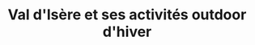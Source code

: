 ---
layout: layout_resort
permalink: "/fr/hiver/destinations/val-d-isere"
redirect_from:
- "/fr/hiver/destination/val-d-isere"
language: fr
season: winter
topnav_color_text: light
resort_nameid: val_d_isere
resort_naming: Val D'Isère
title: Val d'Isère et ses activités outdoor d'hiver
meta-title: Activités outdoor à Val-d'Isère pour l'hiver
meta-description: 'Cette station située dans la Haute Tarentaise à 1850m d''altitude
  est couplée avec Tignes pour créer "l''Espace Killy". Une station élégante qui accueille
  un grand nombre de compétitions internationales de ski.  '
image01_href: https://res.cloudinary.com/deddrj0yb/image/upload/v1640338305/website/resorts/val-d-isere/yann-allegre-jk9B7M0OSnE-unsplash_i5yqk3.jpg
image01_alt: Vue des montagnes et des pistes de Val d'Isère en Savoie
page_sections:
- template: textarea
  content: La station de ski de Val d'Isère est un village authentique et très élégant
    situé à 1850m d'altitude. Située dans la Haute Tarentaise, cette station offre
    un panel d'activité, un domaine skiable incroyable et d'un enneigement exceptionnel.
    Vous pourrez glisser sur 146 pistes et un espace de 300km de piste relié à Tignes
    (Espace Killy). Un terrain de jeu incroyable pour tous les amateurs de ski.
  title: ''
- template: 2colimgtxt
  image_col_left_href: https://res.cloudinary.com/deddrj0yb/image/upload/v1640338319/website/resorts/val-d-isere/kamala-bright-HqknZ4LufDE-unsplash_swsl2n.jpg
  captiontitleuppercase: Enneigement parfait
  title: Hors-piste hors pair
  content: Considérée comme l'une des meilleures stations de France, elle offre une
    qualité de ski haut de gamme, une station de prestige et de charme. Son domaine
    est aussi réputé mondialement pour son hors piste. Vous trouverez également des
    snowpark et bordercross pour tous les amoureux du freestyle.
  alt_text_for_image: 'Rue piétonne de Val d''Isère l''hiver la nuit avec des piétons '
- template: textarea
  content: La station est un grand village authentique et très élégant. C'est une
    station où les pistes sont très proches du villages et vous permettent alors de
    partir rapidement skis aux pieds.
  title: ''
- template: 3coltxtimgtxt
  imagecenter: https://res.cloudinary.com/deddrj0yb/image/upload/v1640338304/website/resorts/val-d-isere/yann-allegre-K--ihYGUN_o-unsplash_jmukuc.jpg
  captionleftcontent: Le ski par excellence
  captionrighttitle: Piste olympique et de coupe de monde
  captionrightcontent: 'Val d''Isère dispose d''une très bonne orientation. Les secteurs
    les plus réputés de Val d''Isère sont par exemple Le Glacier de Pissaillas, La
    Solaise, le rocher de Bellevarde. Elle dispose également de plusieurs espace dédiées
    spécialement pour les débutants. '
  center_alt_text_for_image: Restaurant à Val d'Isère sur les pistes de ski de val
    d'Isère tôt le matin
- template: 2colimgtxt
  image_col_left_href: https://res.cloudinary.com/deddrj0yb/image/upload/v1640338328/website/resorts/val-d-isere/tim-arnold-8MvJLXVBAWg-unsplash_vxmah1.jpg
  captiontitleuppercase: Les différentes activités à Val d'Isère
  title: Le plein de sensation
  content: Un paradis d'activité avec des balades en raquettes, du ski de fond, du
    parapente, du ice floating, du biathlon, du snowkite, du moonbike, de l'équitation
    d'hiver, de la patinoire et des parcours accrobranche. Mais également des tours
    en hélicoptère, des pistes de luges, de la motoneige et des cours de pilotage
    ainsi que de la cascade de glace.
  alt_text_for_image: Piste de ski de Val d'Isère avec de la neige fraiche et des
    traces de ski et de snowboard
- template: numberinfo
  counter: "18"
  text_refers_to_counter: 'Ecoles de Ski       '
  title: Val d'Isère
  headline: 18 Ecoles de ski et de snowboard au sein de la station
  content: Vous trouverez de multiples écoles de ski dont certaines seront spécialement
    anglaises, d'autre spécialisées uniquement dans le snowboard ou le ski de randonnée.
    Vous trouverez alors tous les disciplines, pour les niveaux et tous les goûts.
- template: textarea
  content: Indépendantes ou Françaises, certaines de ces écoles de ski proposeront
    des cours privés et aussi des cours collectifs. Elles se différencieront par les
    différents services et offres qu'elles proposeront. Certaines proposeront également
    qu'un type d'activité pour vraiment se spécialiser.
  title: ''
- template: numberinfo
  text_refers_to_counter: Magasins de location
  title: Val d'Isère
  headline: 30 magasins de location de matériel à Val d'Isère
  content: Les différents magasins de location vont se trouver dans le centre de la
    station vers la place des dolomites. Certains se trouveront le long de l'avenue
    Olympique, ainsi que vers le rond des pistes. Plus loin, vous en trouverez également
    à la Daille.
  counter: "38"
- template: textarea
  title: Les différents magasins de location à Val d'Isère
  content: "Certains de ces magasins seront affiliés aux enseignes telles que Sport
    2000, Skiset, Skimium, Netski etc. Tant dis que d’autres seront indépendants et
    proposeront des offres spécifiques. Vous trouverez également des écoles de ski
    disposant de **magasin de location** afin de réserver des cours de ski et de louer
    des skis.\n\nIl y aura donc des magasins de **location ski**, de **location snowboard**
    pour les enfants et pour les adultes avec des packs et des prix intéressants.
    Certains proposeront des offres plus spécialisées et spécifiques avec de la location
    de matériel haut de gamme, de la location de splitboard, de ski de randonnée et
    de freeride.  \nVous trouverez également de la location de raquette et de luge.\n\nN’oubliez
    pas de bien spécifier vos informations lorsque vous désirez louer votre matériel
    : niveau poids // taille // pointure"
baseline: Enneigement parfait
engage: 'test test test test test test test test '
page_title: 'Val d''Isère, charme et authenticité '
button_to_link_to_ze_hero_shop:
  button_text: Voir les locations à Val d'Isère
  url_to_shop_zehero: https://shop.ze-hero.com/location-materiel/location-ski/location-ski-enfant?station=val-disere&equipmentslug=%2Flocation-ski&rental_quality=0&oldslug=%2Flocation-ski&subslug=%2Flocation-ski-adulte&start-date=25%2F12%2F2021&number_rental_days=1
introduction:
  you_arrive: Vous arrivez à Val d'Isère et souhaitez louer du matériel dans cette
    station
  zehero_advice: ZE HERO vous conseille pour louer des skis, des chaussures de ski,
    des casques et beaucoup d'autres équipements pour toute votre famille

---